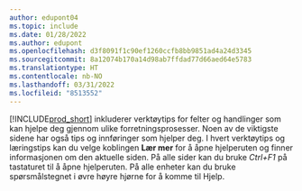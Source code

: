 ```yaml
---
author: edupont04
ms.topic: include
ms.date: 01/28/2022
ms.author: edupont
ms.openlocfilehash: d3f8091f1c90ef1260ccfb8bb9851ad4a24d3345
ms.sourcegitcommit: 8a12074b170a14d98ab7ffdad77d66aed64e5783
ms.translationtype: HT
ms.contentlocale: nb-NO
ms.lasthandoff: 03/31/2022
ms.locfileid: "8513552"
---
```

[!INCLUDE[prod_short](prod_short.md)] inkluderer verktøytips for felter og handlinger som kan hjelpe deg gjennom ulike forretningsprosesser. Noen av de viktigste sidene har også tips og innføringer som hjelper deg. I hvert verktøytips og læringstips kan du velge koblingen **Lær mer** for å åpne hjelperuten og finner informasjonen om den aktuelle siden. På alle sider kan du bruke *Ctrl+F1* på tastaturet til å åpne hjelperuten. På alle enheter kan du bruke spørsmålstegnet i øvre høyre hjørne for å komme til Hjelp.  
